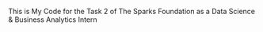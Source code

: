 This is My Code for the Task 2 of The Sparks Foundation as a Data Science & Business Analytics Intern 
